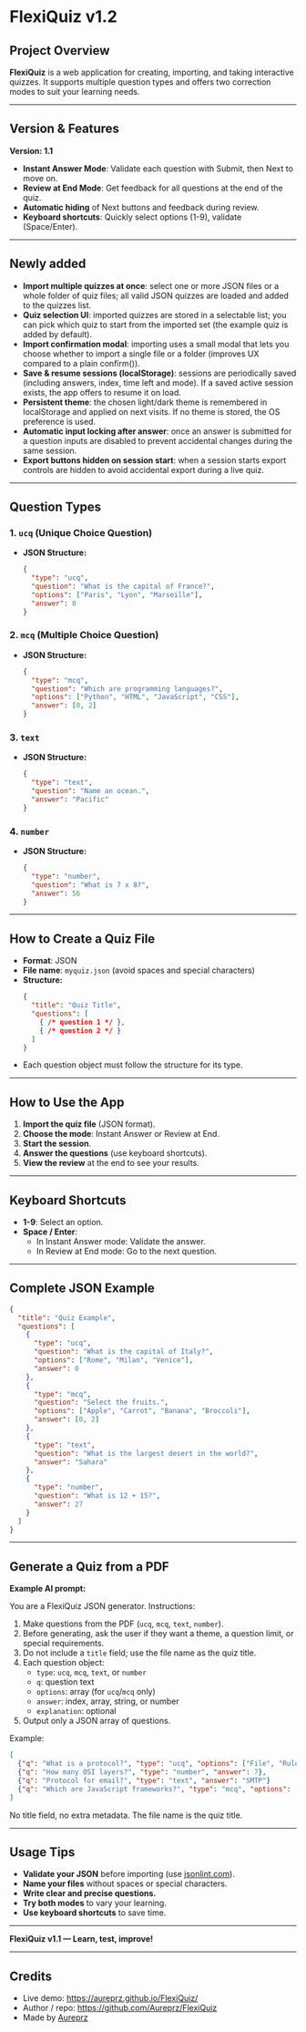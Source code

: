 
# FlexiQuiz v1.2

## Project Overview

**FlexiQuiz** is a web application for creating, importing, and taking interactive quizzes. It supports multiple question types and offers two correction modes to suit your learning needs.

---

## Version & Features

**Version: 1.1**

- **Instant Answer Mode**: Validate each question with Submit, then Next to move on.
- **Review at End Mode**: Get feedback for all questions at the end of the quiz.
- **Automatic hiding** of Next buttons and feedback during review.
- **Keyboard shortcuts**: Quickly select options (1-9), validate (Space/Enter).

---

## Newly added

- **Import multiple quizzes at once**: select one or more JSON files or a whole folder of quiz files; all valid JSON quizzes are loaded and added to the quizzes list.
- **Quiz selection UI**: imported quizzes are stored in a selectable list; you can pick which quiz to start from the imported set (the example quiz is added by default).
- **Import confirmation modal**: importing uses a small modal that lets you choose whether to import a single file or a folder (improves UX compared to a plain confirm()).
- **Save & resume sessions (localStorage)**: sessions are periodically saved (including answers, index, time left and mode). If a saved active session exists, the app offers to resume it on load.
- **Persistent theme**: the chosen light/dark theme is remembered in localStorage and applied on next visits. If no theme is stored, the OS preference is used.
- **Automatic input locking after answer**: once an answer is submitted for a question inputs are disabled to prevent accidental changes during the same session.
- **Export buttons hidden on session start**: when a session starts export controls are hidden to avoid accidental export during a live quiz.

---

## Question Types

### 1. `ucq` (Unique Choice Question)
- **JSON Structure:**
  ```json
  {
    "type": "ucq",
    "question": "What is the capital of France?",
    "options": ["Paris", "Lyon", "Marseille"],
    "answer": 0
  }
  ```

### 2. `mcq` (Multiple Choice Question)
- **JSON Structure:**
  ```json
  {
    "type": "mcq",
    "question": "Which are programming languages?",
    "options": ["Python", "HTML", "JavaScript", "CSS"],
    "answer": [0, 2]
  }
  ```

### 3. `text`
- **JSON Structure:**
  ```json
  {
    "type": "text",
    "question": "Name an ocean.",
    "answer": "Pacific"
  }
  ```

### 4. `number`
- **JSON Structure:**
  ```json
  {
    "type": "number",
    "question": "What is 7 x 8?",
    "answer": 56
  }
  ```

---

## How to Create a Quiz File

- **Format**: JSON
- **File name**: `myquiz.json` (avoid spaces and special characters)
- **Structure:**
  ```json
  {
    "title": "Quiz Title",
    "questions": [
      { /* question 1 */ },
      { /* question 2 */ }
    ]
  }
  ```
- Each question object must follow the structure for its type.

---

## How to Use the App

1. **Import the quiz file** (JSON format).
2. **Choose the mode**: Instant Answer or Review at End.
3. **Start the session**.
4. **Answer the questions** (use keyboard shortcuts).
5. **View the review** at the end to see your results.

---

## Keyboard Shortcuts

- **1-9**: Select an option.
- **Space / Enter**:
  - In Instant Answer mode: Validate the answer.
  - In Review at End mode: Go to the next question.

---

## Complete JSON Example

```json
{
  "title": "Quiz Example",
  "questions": [
    {
      "type": "ucq",
      "question": "What is the capital of Italy?",
      "options": ["Rome", "Milan", "Venice"],
      "answer": 0
    },
    {
      "type": "mcq",
      "question": "Select the fruits.",
      "options": ["Apple", "Carrot", "Banana", "Broccoli"],
      "answer": [0, 2]
    },
    {
      "type": "text",
      "question": "What is the largest desert in the world?",
      "answer": "Sahara"
    },
    {
      "type": "number",
      "question": "What is 12 + 15?",
      "answer": 27
    }
  ]
}
```

---

## Generate a Quiz from a PDF

**Example AI prompt:**

You are a FlexiQuiz JSON generator. Instructions:

1. Make questions from the PDF (`ucq`, `mcq`, `text`, `number`).
2. Before generating, ask the user if they want a theme, a question limit, or special requirements.
3. Do not include a `title` field; use the file name as the quiz title.
4. Each question object:
   - `type`: `ucq`, `mcq`, `text`, or `number`
   - `q`: question text
   - `options`: array (for `ucq`/`mcq` only)
   - `answer`: index, array, string, or number
   - `explanation`: optional
5. Output only a JSON array of questions.

Example:
```json
[
  {"q": "What is a protocol?", "type": "ucq", "options": ["File", "Rules", "Device"], "answer": 1},
  {"q": "How many OSI layers?", "type": "number", "answer": 7},
  {"q": "Protocol for email?", "type": "text", "answer": "SMTP"}
  {"q": "Which are JavaScript frameworks?", "type": "mcq", "options": ["React", "Django", "Vue", "Laravel"], "answer": [0, 2], "explanation": "React and Vue are JavaScript frameworks."}
]
```
No title field, no extra metadata. The file name is the quiz title.

---

## Usage Tips

- **Validate your JSON** before importing (use [jsonlint.com](https://jsonlint.com)).
- **Name your files** without spaces or special characters.
- **Write clear and precise questions.**
- **Try both modes** to vary your learning.
- **Use keyboard shortcuts** to save time.

---

**FlexiQuiz v1.1 — Learn, test, improve!**

---
Credits
-------

- Live demo: https://aureprz.github.io/FlexiQuiz/
- Author / repo: https://github.com/Aureprz/FlexiQuiz
- Made by [Aureprz](https://github.com/Aureprz)